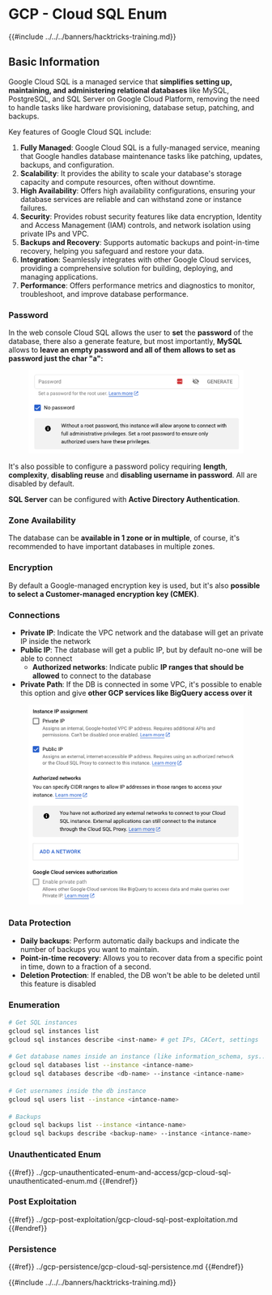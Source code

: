 # GCP - Cloud SQL Enum

{{#include ../../../banners/hacktricks-training.md}}

## Basic Information

Google Cloud SQL is a managed service that **simplifies setting up, maintaining, and administering relational databases** like MySQL, PostgreSQL, and SQL Server on Google Cloud Platform, removing the need to handle tasks like hardware provisioning, database setup, patching, and backups.

Key features of Google Cloud SQL include:

1. **Fully Managed**: Google Cloud SQL is a fully-managed service, meaning that Google handles database maintenance tasks like patching, updates, backups, and configuration.
2. **Scalability**: It provides the ability to scale your database's storage capacity and compute resources, often without downtime.
3. **High Availability**: Offers high availability configurations, ensuring your database services are reliable and can withstand zone or instance failures.
4. **Security**: Provides robust security features like data encryption, Identity and Access Management (IAM) controls, and network isolation using private IPs and VPC.
5. **Backups and Recovery**: Supports automatic backups and point-in-time recovery, helping you safeguard and restore your data.
6. **Integration**: Seamlessly integrates with other Google Cloud services, providing a comprehensive solution for building, deploying, and managing applications.
7. **Performance**: Offers performance metrics and diagnostics to monitor, troubleshoot, and improve database performance.

### Password

In the web console Cloud SQL allows the user to **set** the **password** of the database, there also a generate feature, but most importantly, **MySQL** allows to **leave an empty password and all of them allows to set as password just the char "a":**

<figure><img src="../../../images/image (14).png" alt=""><figcaption></figcaption></figure>

It's also possible to configure a password policy requiring **length**, **complexity**, **disabling reuse** and **disabling username in password**. All are disabled by default.

**SQL Server** can be configured with **Active Directory Authentication**.

### Zone Availability

The database can be **available in 1 zone or in multiple**, of course, it's recommended to have important databases in multiple zones.

### Encryption

By default a Google-managed encryption key is used, but it's also **possible to select a Customer-managed encryption key (CMEK)**.

### Connections

- **Private IP**: Indicate the VPC network and the database will get an private IP inside the network
- **Public IP**: The database will get a public IP, but by default no-one will be able to connect
  - **Authorized networks**: Indicate public **IP ranges that should be allowed** to connect to the database
- **Private Path**: If the DB is connected in some VPC, it's possible to enable this option and give **other GCP services like BigQuery access over it**

<figure><img src="../../../images/image (15).png" alt=""><figcaption></figcaption></figure>

### Data Protection

- **Daily backups**: Perform automatic daily backups and indicate the number of backups you want to maintain.
- **Point-in-time recovery**: Allows you to recover data from a specific point in time, down to a fraction of a second.
- **Deletion Protection**: If enabled, the DB won't be able to be deleted until this feature is disabled

### Enumeration

```bash
# Get SQL instances
gcloud sql instances list
gcloud sql instances describe <inst-name> # get IPs, CACert, settings

# Get database names inside an instance (like information_schema, sys...)
gcloud sql databases list --instance <intance-name>
gcloud sql databases describe <db-name> --instance <intance-name>

# Get usernames inside the db instance
gcloud sql users list --instance <intance-name>

# Backups
gcloud sql backups list --instance <intance-name>
gcloud sql backups describe <backup-name> --instance <intance-name>
```

### Unauthenticated Enum

{{#ref}}
../gcp-unauthenticated-enum-and-access/gcp-cloud-sql-unauthenticated-enum.md
{{#endref}}

### Post Exploitation

{{#ref}}
../gcp-post-exploitation/gcp-cloud-sql-post-exploitation.md
{{#endref}}

### Persistence

{{#ref}}
../gcp-persistence/gcp-cloud-sql-persistence.md
{{#endref}}

{{#include ../../../banners/hacktricks-training.md}}




